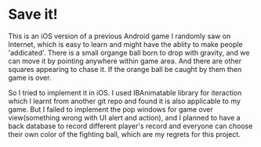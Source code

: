 # Save it!

This is an iOS version of a previous Android game I randomly saw on Internet, which is easy to learn and might have the ablity to make people 'addicated'. There is a small organge ball born to drop with gravity, and we can move it by pointing anywhere within game area. And there are other squares appearing to chase it. If the orange ball be caught by them then game is over.

So I tried to implement it in iOS. I used IBAnimatable library for iteraction which I learnt from another git repo and found it is also applicable to my game. But I failed to implement the pop windows for game over view(something wrong with UI alert and action), and I planned to have a back database to record different player's record and everyone can choose their own color of the fighting ball, which are my regrets for this project.
